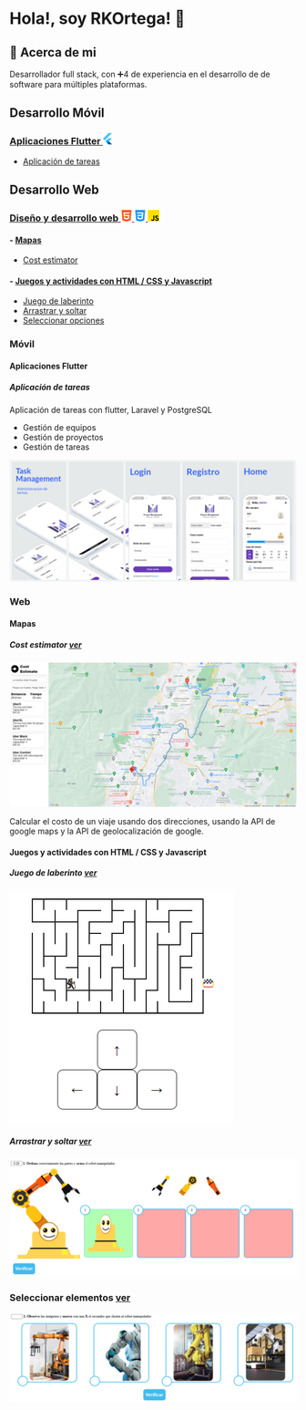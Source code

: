 # Hola!, soy RKOrtega! 👋

## 🚀 Acerca de mi
Desarrollador full stack, con ➕4 de experiencia en el desarrollo de de software para múltiples plataformas.

## Desarrollo Móvil

### [Aplicaciones Flutter ![flutter](/assets/icons/flutter.png)](#movil)

- [Aplicación de tareas](#tareas)

## Desarrollo Web

### [Diseño y desarrollo web ![html](/assets/icons/html-5.png) ![html](/assets/icons/css-3.png) ![html](/assets/icons/js.png)](#web)

#### - [Mapas](#mapas)

- [Cost estimator](#cost-estimator)

#### - [Juegos y actividades con HTML / CSS y Javascript](#juegos)

- [Juego de laberinto](#labernto)
- [Arrastrar y soltar](#dragdrop)
- [Seleccionar opciones](#select)

<a id="movil"></a>

### Móvil

#### Aplicaciones Flutter

<a id="tareas"></a>

##### Aplicación de tareas

Aplicación de tareas con flutter, Laravel y PostgreSQL

- Gestión de equipos
- Gestión de proyectos
- Gestión de tareas

![tareas](/assets/images/task_app/sc1.png)

### Web

<a id="cost-estimator"></a>

#### Mapas

##### Cost estimator <a href="https://github.com/RKOrtega94/uber_cost_estimator" target="_blank">ver</a>

![cost-estimator](/assets/images/cost_1.png)

Calcular el costo de un viaje usando dos direcciones, usando la API de google maps y la API de geolocalización de google.

<a id="juegos"></a>

#### Juegos y actividades con HTML / CSS y Javascript

<a id="labernto"></a>

##### Juego de laberinto <a href="https://github.com/RKOrtega94/laberinto" target="_blank">ver</a>

![laberinto](/assets/images/laberinto.png)

<a id="dragdrop"></a>

##### Arrastrar y soltar <a href="https://github.com/RKOrtega94/draggable_game" target="_blank">ver</a>

![dragdrop](/assets/images/dragdrop.png)

<a id="select"></a>

### Seleccionar elementos <a href="https://github.com/RKOrtega94/chose_game" target="_blank">ver</a>

![select](/assets/images/selleccion.png)
